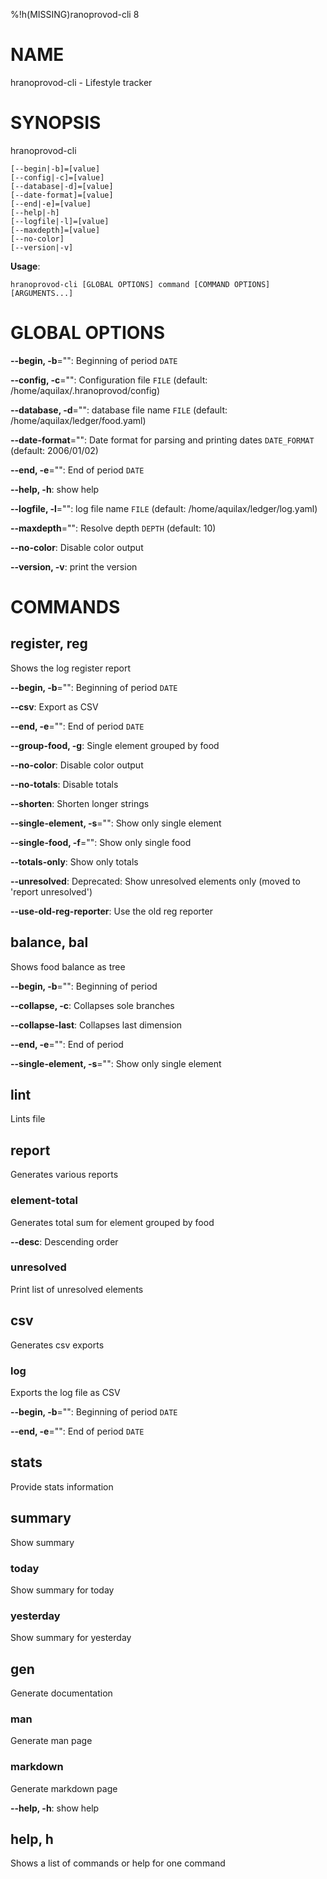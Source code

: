 %!h(MISSING)ranoprovod-cli 8

# NAME

hranoprovod-cli - Lifestyle tracker

# SYNOPSIS

hranoprovod-cli

```
[--begin|-b]=[value]
[--config|-c]=[value]
[--database|-d]=[value]
[--date-format]=[value]
[--end|-e]=[value]
[--help|-h]
[--logfile|-l]=[value]
[--maxdepth]=[value]
[--no-color]
[--version|-v]
```

**Usage**:

```
hranoprovod-cli [GLOBAL OPTIONS] command [COMMAND OPTIONS] [ARGUMENTS...]
```

# GLOBAL OPTIONS

**--begin, -b**="": Beginning of period `DATE`

**--config, -c**="": Configuration file `FILE` (default: /home/aquilax/.hranoprovod/config)

**--database, -d**="": database file name `FILE` (default: /home/aquilax/ledger/food.yaml)

**--date-format**="": Date format for parsing and printing dates `DATE_FORMAT` (default: 2006/01/02)

**--end, -e**="": End of period `DATE`

**--help, -h**: show help

**--logfile, -l**="": log file name `FILE` (default: /home/aquilax/ledger/log.yaml)

**--maxdepth**="": Resolve depth `DEPTH` (default: 10)

**--no-color**: Disable color output

**--version, -v**: print the version


# COMMANDS

## register, reg

Shows the log register report

**--begin, -b**="": Beginning of period `DATE`

**--csv**: Export as CSV

**--end, -e**="": End of period `DATE`

**--group-food, -g**: Single element grouped by food

**--no-color**: Disable color output

**--no-totals**: Disable totals

**--shorten**: Shorten longer strings

**--single-element, -s**="": Show only single element

**--single-food, -f**="": Show only single food

**--totals-only**: Show only totals

**--unresolved**: Deprecated: Show unresolved elements only (moved to 'report unresolved')

**--use-old-reg-reporter**: Use the old reg reporter

## balance, bal

Shows food balance as tree

**--begin, -b**="": Beginning of period

**--collapse, -c**: Collapses sole branches

**--collapse-last**: Collapses last dimension

**--end, -e**="": End of period

**--single-element, -s**="": Show only single element

## lint

Lints file

## report

Generates various reports

### element-total

Generates total sum for element grouped by food

**--desc**: Descending order

### unresolved

Print list of unresolved elements

## csv

Generates csv exports

### log

Exports the log file as CSV

**--begin, -b**="": Beginning of period `DATE`

**--end, -e**="": End of period `DATE`

## stats

Provide stats information

## summary

Show summary

### today

Show summary for today

### yesterday

Show summary for yesterday

## gen

Generate documentation

### man

Generate man page

### markdown

Generate markdown page

**--help, -h**: show help

## help, h

Shows a list of commands or help for one command
